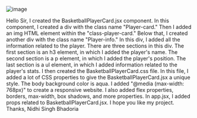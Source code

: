 ![image](https://github.com/user-attachments/assets/c709be72-cfed-470d-b1b8-a2db29a7ed47)


Hello Sir, I created the BasketballPlayerCard.jsx component. In this component, I created a div with the class name "Player-card." Then I added an img HTML element within the "class-player-card." Below that, I created another div with the class name "Player-info." In this div, I added all the information related to the player. There are three sections in this div. The first section is an h3 element, in which I added the player's name. The second section is a p element, in which I added the player's position. The last section is a ul element, in which I added information related to the player's stats. I then created the BasketballPlayerCard.css file. In this file, I added a lot of CSS properties to give the BasketballPlayerCard.jsx a unique style. The body background color is aqua. I added "@media (max-width: 768px)" to create a responsive website. I also added flex properties, borders, max-width, box shadows, and more properties. In app.jsx, I added props related to BasketballPlayerCard.jsx. I hope you like my project. Thanks, Nidhi Singh Bhadoria

